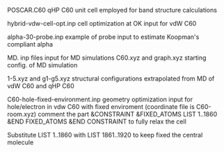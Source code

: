POSCAR.C60 qHP C60 unit cell employed for band structure calculations

hybrid-vdw-cell-opt.inp cell optimization at OK input for vdW C60

alpha-30-probe.inp example of probe input to estimate Koopman's compliant alpha


MD. inp files input for MD simulations
C60.xyz and graph.xyz starting config. of MD simulation

1-5.xyz and g1-g5.xyz structural configurations extrapolated from MD of vdW C60 and qHP C60

C60-hole-fixed-environment.inp geometry optimization input for hole/electron in vdw C60 with fixed enviroment (coordinate file is C60-room.xyz) 
comment  the part
&CONSTRAINT
 &FIXED_ATOMS
  LIST 1..1860
 &END FIXED_ATOMS
&END CONSTRAINT
to fully relax the cell

Substitute 
  LIST 1..1860
with 
  LIST 1861..1920
  to keep fixed the central molecule
